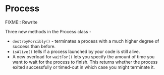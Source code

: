 Process
===

FIXME:: Rewrite

Three new methods in the Process class -

* `destroyForcibly()` - terminates a process with a much higher degree of success than before.
* `isAlive()` tells if a process launched by your code is still alive.
* A new overload for `waitFor()` lets you specify the amount of time you want to wait for the process to finish. This returns whether the process exited successfully or timed-out in which case you might terminate it.
